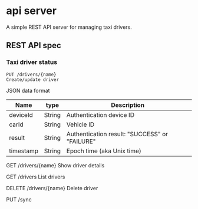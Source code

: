 # api server

A simple REST API server for managing taxi drivers.

## REST API spec

### Taxi driver status

```
PUT /drivers/{name}
Create/update driver
```
JSON data format

|Name        |type   |Description                                   |
|------------|-------|----------------------------------------------|
|deviceId    |String |Authentication device ID                      |
|carId       |String |Vehicle ID                                    |
|result      |String |Authentication result: "SUCCESS" or "FAILURE" |
|timestamp   |String |Epoch time (aka Unix time)                    |

GET /drivers/{name}
Show driver details

GET /drivers
List drivers

DELETE /drivers/{name}
Delete driver

PUT /sync

